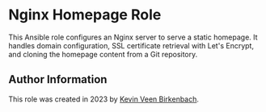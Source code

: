 # Nginx Homepage Role

This Ansible role configures an Nginx server to serve a static homepage. It handles domain configuration, SSL certificate retrieval with Let's Encrypt, and cloning the homepage content from a Git repository.

## Author Information
This role was created in 2023 by [Kevin Veen Birkenbach](https://www.veen.world/).